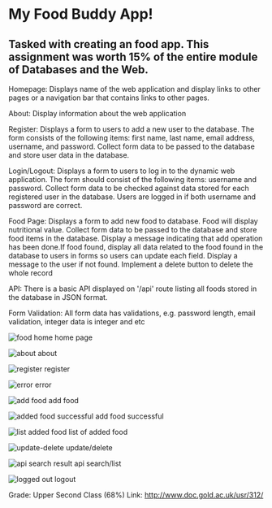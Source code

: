 # My Food Buddy App! 

Tasked with creating an food app. This assignment was worth 15% of the entire module of Databases and the Web.
-----------------------------------------------------------------------------------------------------------------------------------------------------------------------

Homepage: Displays name of the web application and display links to other pages or a navigation bar that contains links to other pages.

About: Display information about the web application 

Register: Displays a form to users to add a new user to the database. The form consists of the following items: first name, last name, email address, username, and password. Collect form data to be passed to the database and store user data in the database.

Login/Logout:  Displays a form to users to log in to the dynamic web application. The form should consist of the following items: username and password. Collect form data to be checked against data stored for each registered user in the database. Users are logged in if both username and password are correct. 

Food Page: Displays a form to add new food to database. Food will display nutritional value. Collect form data to be passed to the database and store food items in the database. Display a message indicating that add operation has been done.If food found, display all data related to the food found in the database to users in forms so users can update each field. Display a message to the user if not found. Implement a delete button to delete the whole record

API: There is a basic API displayed on '/api' route listing all foods stored in the database in JSON format.

Form Validation: All form data has validations, e.g. password length, email validation, integer data is integer and etc

![food home](https://user-images.githubusercontent.com/83978332/212976329-a8a64d33-4c91-4b8d-8608-0851cb7ea70a.jpg)
home page

![about](https://user-images.githubusercontent.com/83978332/212976649-8c0c41c0-e1d1-42e5-b0af-aec8ede00b5e.jpg)
about

![register](https://user-images.githubusercontent.com/83978332/212977189-6c3dc52f-0ddc-420e-986c-e2da2ae5ce06.jpg)
register

![error](https://user-images.githubusercontent.com/83978332/212977248-63481852-c3c3-4ef2-ae3c-4d40587e1bf3.jpg)
error

![add food](https://user-images.githubusercontent.com/83978332/212976732-4d61d92b-3dec-4148-977c-913aa054b967.jpg)
add food

![added food successful](https://user-images.githubusercontent.com/83978332/212976804-951480a5-d8d1-4884-b229-d9649db14673.jpg)
add food successful

![list added food](https://user-images.githubusercontent.com/83978332/212976877-ab5402f1-526b-4974-abc6-92f2b855c27c.jpg)
list of added food

![update-delete](https://user-images.githubusercontent.com/83978332/212977004-705126ee-d975-43e7-bdbd-fcc143e8d59d.jpg)
update/delete

![api search result](https://user-images.githubusercontent.com/83978332/212977631-281a8cb9-6267-4b2c-a49f-36302541b998.jpg)
api search/list

![logged out](https://user-images.githubusercontent.com/83978332/212977308-8432329c-9b4d-403f-b9d8-89e875ddb8ba.jpg)
logout

Grade: Upper Second Class (68%)
Link: http://www.doc.gold.ac.uk/usr/312/
